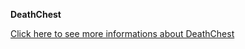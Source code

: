 **DeathChest**

[Click here to see more informations about DeathChest](http://www.spigotmc.org/resources/deathchest.3749/ "Death Chest - SpigotMC.org")